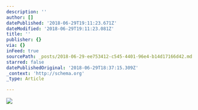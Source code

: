 ```yaml
---
description: ''
author: []
datePublished: '2018-06-29T19:11:23.671Z'
dateModified: '2018-06-29T19:11:23.081Z'
title: ''
publisher: {}
via: {}
inFeed: true
sourcePath: _posts/2018-06-29-ee753412-c545-4401-96e4-b14d17166d42.md
starred: false
datePublishedOriginal: '2018-06-29T18:37:15.309Z'
_context: 'http://schema.org'
_type: Article

---
```

![](https://the-grid-user-content.s3-us-west-2.amazonaws.com/1ec2b9d4-c974-44be-86f3-b7ca0b3b61c9.jpg)